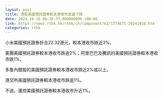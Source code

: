 ```yaml
---
layout: post
title: 港股美國預託證券較本港收市普遍下跌
date: 2024-10-16 06:26:37.000000000 +08:00
link: https://news.rthk.hk/rthk/ch/component/k2/1774671-20241016.htm
categories: rthk
---
```


小米美國預託證券折合22.32港元，較本港收市跌近3%。

美團美國預託證券較本港收市跌逾2%；阿里巴巴及騰訊的美國預託證券較本港收市跌1%。

多隻內銀股的美國預託證券較本港收市跌近2%或以上。

港交所美國預託證券較本港收市跌逾1%。

不過，滙控美國預託證券較本港收市升近1%。
